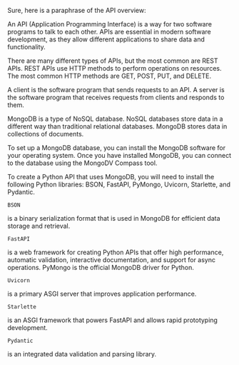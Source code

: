 Sure, here is a paraphrase of the API overview:

An API (Application Programming Interface) is a way for two software programs to talk to each other. APIs are essential in modern software development, as they allow different applications to share data and functionality.

There are many different types of APIs, but the most common are REST APIs. REST APIs use HTTP methods to perform operations on resources. The most common HTTP methods are GET, POST, PUT, and DELETE.

A client is the software program that sends requests to an API. A server is the software program that receives requests from clients and responds to them.

MongoDB is a type of NoSQL database. NoSQL databases store data in a different way than traditional relational databases. MongoDB stores data in collections of documents.

To set up a MongoDB database, you can install the MongoDB software for your operating system. Once you have installed MongoDB, you can connect to the database using the MongoDV Compass tool.

To create a Python API that uses MongoDB, you will need to install the following Python libraries: BSON, FastAPI, PyMongo, Uvicorn, Starlette, and Pydantic.

    BSON

is a binary serialization format that is used in MongoDB for efficient data storage and retrieval.

    FastAPI

is a web framework for creating Python APIs that offer high performance, automatic validation, interactive documentation, and support for async operations. PyMongo is the official MongoDB driver for Python.

    Uvicorn

is a primary ASGI server that improves application performance.

    Starlette

is an ASGI framework that powers FastAPI and allows rapid prototyping development.

    Pydantic

is an integrated data validation and parsing library.
